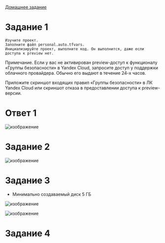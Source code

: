 [Домашнее задание](https://github.com/Vadim-Nazarov/netologi/blob/main/terr_homedz/03/hw-03.md)


# Задание 1

    Изучите проект.
    Заполните файл personal.auto.tfvars.
    Инициализируйте проект, выполните код. Он выполнится, даже если доступа к preview нет.

Примечание. Если у вас не активирован preview-доступ к функционалу «Группы безопасности» в Yandex Cloud, запросите доступ у поддержки облачного провайдера. Обычно его выдают в течение 24-х часов.

Приложите скриншот входящих правил «Группы безопасности» в ЛК Yandex Cloud или скриншот отказа в предоставлении доступа к preview-версии.

# Ответ 1

![изображение](https://github.com/Vadim-Nazarov/netologi/assets/107613708/95bd1c5a-f8ee-48e6-b3ba-8afd8fb87581)


# Задание 2

![изображение](https://github.com/Vadim-Nazarov/netologi/assets/107613708/e1577364-d9a9-4a6d-9196-dccd95383730)

# Задание 3
* Минимально создаваемый диск  5 ГБ

![изображение](https://github.com/Vadim-Nazarov/netologi/assets/107613708/793824c5-2dd6-4e16-b559-8a41d9b9053b)

![изображение](https://github.com/Vadim-Nazarov/netologi/assets/107613708/a8b123be-591c-4b6d-a295-5c6a62248a0a)

# Задание 4



